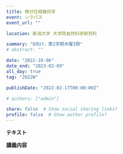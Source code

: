 ```yaml
---
title: 微分位相幾何学
event: シラバス
event_url: ""

location: 新潟大学 大学院自然科学研究科

summary: "D向け，第2学期木曜3限"
# abstract: ""

date: "2022-10-06"
date_end: "2023-02-09"
all_day: true
tag: "2022W"

publishDate: "2022-02-17T00:00:00Z"

# authors: ["admin"]

share: false  # Show social sharing links?
profile: false  # Show author profile?
---
```

**テキスト**

**講義内容**

